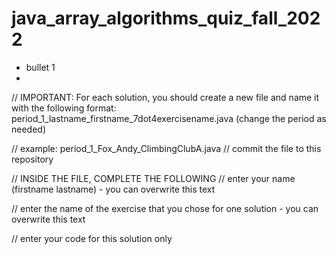 # java_array_algorithms_quiz_fall_2022


- bullet 1
- 
// IMPORTANT: For each solution, you should create a new file and name it with the following format: period_1_lastname_firstname_7dot4exercisename.java (change the period as needed)

// example: period_1_Fox_Andy_ClimbingClubA.java
// commit the file to this repository

// INSIDE THE FILE, COMPLETE THE FOLLOWING
// enter your name (firstname lastname) - you can overwrite this text

// enter the name of the exercise that you chose for one solution - you can overwrite this text

// enter your code for this solution only
